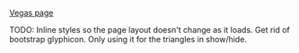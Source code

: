 
[Vegas page](http://mallocs.github.io/Vegas/dist/) 

TODO: Inline styles so the page layout doesn't change as it loads.
Get rid of bootstrap glyphicon. Only using it for the triangles in show/hide.
